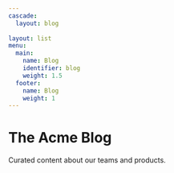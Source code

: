 ```yaml
---
cascade:
  layout: blog
  
layout: list
menu:
  main:
    name: Blog
    identifier: blog
    weight: 1.5
  footer:
    name: Blog
    weight: 1
---
```

The Acme Blog
============

Curated content about our teams and products.

